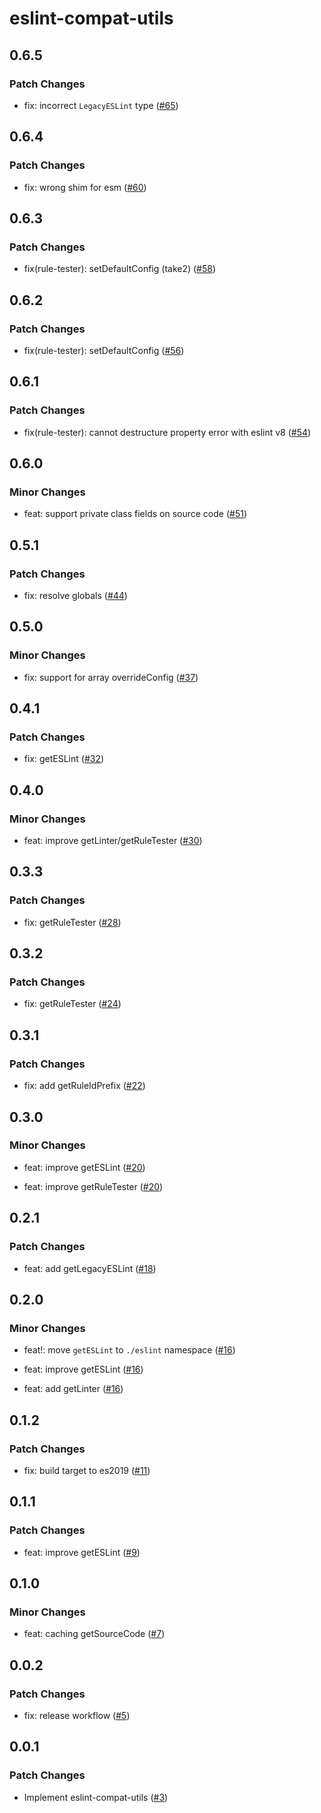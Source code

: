 # eslint-compat-utils

## 0.6.5

### Patch Changes

- fix: incorrect `LegacyESLint` type ([#65](https://github.com/ota-meshi/eslint-compat-utils/pull/65))

## 0.6.4

### Patch Changes

- fix: wrong shim for esm ([#60](https://github.com/ota-meshi/eslint-compat-utils/pull/60))

## 0.6.3

### Patch Changes

- fix(rule-tester): setDefaultConfig (take2) ([#58](https://github.com/ota-meshi/eslint-compat-utils/pull/58))

## 0.6.2

### Patch Changes

- fix(rule-tester): setDefaultConfig ([#56](https://github.com/ota-meshi/eslint-compat-utils/pull/56))

## 0.6.1

### Patch Changes

- fix(rule-tester): cannot destructure property error with eslint v8 ([#54](https://github.com/ota-meshi/eslint-compat-utils/pull/54))

## 0.6.0

### Minor Changes

- feat: support private class fields on source code ([#51](https://github.com/ota-meshi/eslint-compat-utils/pull/51))

## 0.5.1

### Patch Changes

- fix: resolve globals ([#44](https://github.com/ota-meshi/eslint-compat-utils/pull/44))

## 0.5.0

### Minor Changes

- fix: support for array overrideConfig ([#37](https://github.com/ota-meshi/eslint-compat-utils/pull/37))

## 0.4.1

### Patch Changes

- fix: getESLint ([#32](https://github.com/ota-meshi/eslint-compat-utils/pull/32))

## 0.4.0

### Minor Changes

- feat: improve getLinter/getRuleTester ([#30](https://github.com/ota-meshi/eslint-compat-utils/pull/30))

## 0.3.3

### Patch Changes

- fix: getRuleTester ([#28](https://github.com/ota-meshi/eslint-compat-utils/pull/28))

## 0.3.2

### Patch Changes

- fix: getRuleTester ([#24](https://github.com/ota-meshi/eslint-compat-utils/pull/24))

## 0.3.1

### Patch Changes

- fix: add getRuleIdPrefix ([#22](https://github.com/ota-meshi/eslint-compat-utils/pull/22))

## 0.3.0

### Minor Changes

- feat: improve getESLint ([#20](https://github.com/ota-meshi/eslint-compat-utils/pull/20))

- feat: improve getRuleTester ([#20](https://github.com/ota-meshi/eslint-compat-utils/pull/20))

## 0.2.1

### Patch Changes

- feat: add getLegacyESLint ([#18](https://github.com/ota-meshi/eslint-compat-utils/pull/18))

## 0.2.0

### Minor Changes

- feat!: move `getESLint` to `./eslint` namespace ([#16](https://github.com/ota-meshi/eslint-compat-utils/pull/16))

- feat: improve getESLint ([#16](https://github.com/ota-meshi/eslint-compat-utils/pull/16))

- feat: add getLinter ([#16](https://github.com/ota-meshi/eslint-compat-utils/pull/16))

## 0.1.2

### Patch Changes

- fix: build target to es2019 ([#11](https://github.com/ota-meshi/eslint-compat-utils/pull/11))

## 0.1.1

### Patch Changes

- feat: improve getESLint ([#9](https://github.com/ota-meshi/eslint-compat-utils/pull/9))

## 0.1.0

### Minor Changes

- feat: caching getSourceCode ([#7](https://github.com/ota-meshi/eslint-compat-utils/pull/7))

## 0.0.2

### Patch Changes

- fix: release workflow ([#5](https://github.com/ota-meshi/eslint-compat-utils/pull/5))

## 0.0.1

### Patch Changes

- Implement eslint-compat-utils ([#3](https://github.com/ota-meshi/eslint-compat-utils/pull/3))
